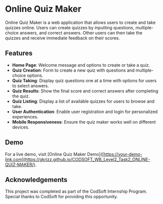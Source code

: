 # Online Quiz Maker

Online Quiz Maker is a web application that allows users to create and take quizzes online. Users can create quizzes by inputting questions, multiple-choice answers, and correct answers. Other users can then take the quizzes and receive immediate feedback on their scores.

## Features

- **Home Page**: Welcome message and options to create or take a quiz.
- **Quiz Creation**: Form to create a new quiz with questions and multiple-choice options.
- **Quiz Taking**: Display quiz questions one at a time with options for users to select answers.
- **Quiz Results**: Show the final score and correct answers after completing the quiz.
- **Quiz Listing**: Display a list of available quizzes for users to browse and take.
- **User Authentication**: Enable user registration and login for personalized experiences.
- **Mobile Responsiveness**: Ensure the quiz maker works well on different devices.

## Demo

For a live demo, visit [Online Quiz Maker Demo]([https://your-demo-link.com](https://gkrizz.github.io/CODSOFT_WB_Level2_Task2_ONLINE-QUIZ-MAKER/).



## Acknowledgements

This project was completed as part of the CodSoft Internship Program. Special thanks to CodSoft for providing this opportunity.
